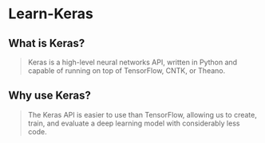 # Learn-Keras
## What is Keras?
>Keras is a high-level neural networks API, written in Python and capable of running on top of TensorFlow, CNTK, or Theano.
## Why use Keras?
>The Keras API is easier to use than TensorFlow, allowing us to create, train, and evaluate a deep learning model with considerably less code.